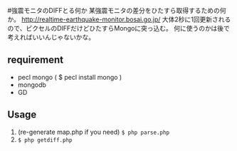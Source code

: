 #強震モニタのDIFFとる何か
某強震モニタの差分をひたすら取得するための何か。
http://realtime-earthquake-monitor.bosai.go.jp/
大体2秒に1回更新されるので、ピクセルのDIFFだけどひたすらMongoに突っ込む。
何に使うのかは後で考えればいいんじゃないかな。

## requirement
* pecl mongo ( $ pecl install mongo )
* mongodb
* GD

## Usage
1. (re-generate map.php if you need) ``$ php parse.php``
1. ``$ php getdiff.php``
